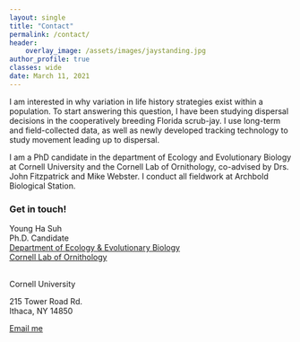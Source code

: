 ```yaml
---
layout: single
title: "Contact"
permalink: /contact/
header:
    overlay_image: /assets/images/jaystanding.jpg
author_profile: true
classes: wide
date: March 11, 2021
---
```



I am interested in why variation in life history strategies exist within a population. To start answering this question, I have been studying dispersal decisions in the cooperatively breeding Florida scrub-jay. I use long-term and field-collected data, as well as newly developed tracking technology to study movement leading up to dispersal.

I am a PhD candidate in the department of Ecology and Evolutionary Biology at Cornell University and the Cornell Lab of Ornithology, co-advised by Drs. John Fitzpatrick and Mike Webster. I conduct all fieldwork at Archbold Biological Station. 

### Get in touch!

Young Ha Suh <br>
Ph.D. Candidate <br>
[Department of Ecology & Evolutionary Biology][1]<br>
[Cornell Lab of Ornithology][2]<br>

<br>
Cornell University

215 Tower Road Rd.<br />
Ithaca, NY 14850<br />

<a href="mailto:{{ 'ys757@cornell.edu' | encode_email }}" title="Email me">Email me</a>

[1]: https://ecologyandevolution.cornell.edu/
[2]: https://www.birds.cornell.edu
